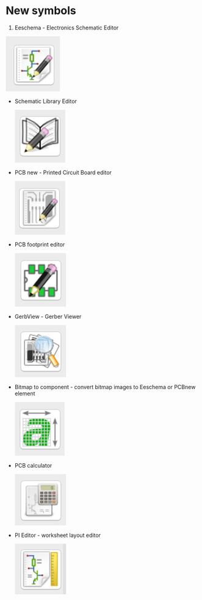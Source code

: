 # New symbols

1. Eeschema - Electronics Schematic Editor

  ![](img/symbol-schematic-editor.png)
- Schematic Library Editor

  ![](img/symbol-schematic-library-editor.png)
- PCB new - Printed Circuit Board editor

  ![](img/symbol-pcb-editor.png)
- PCB footprint editor

  ![](img/symbol-pcb-footprint-editor.png)
- GerbView - Gerber Viewer

  ![](img/symbol-gerber-viewer.png)
- Bitmap to component - convert bitmap images to Eeschema or PCBnew element

  ![](img/symbol-convert-bitmap.png)
- PCB calculator

  ![](img/symbol-pcb-calculator.png)
- PI Editor - worksheet layout editor

  ![](img/symbol-worksheet-layout-editor.png)
